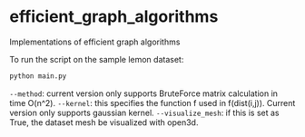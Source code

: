 # efficient_graph_algorithms
Implementations of efficient graph algorithms

To run the script on the sample lemon dataset:

```sh
python main.py 
```

`--method`: current version only supports BruteForce matrix calculation in time O(n^2).
`--kernel`: this specifies the function f used in f(dist(i,j)). Current version only supports gaussian kernel. 
`--visualize_mesh`: if this is set as True, the dataset mesh be visualized with open3d.


